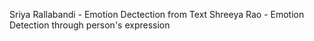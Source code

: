 Sriya Rallabandi - Emotion Dectection from Text
Shreeya Rao      - Emotion Detection through person's expression
